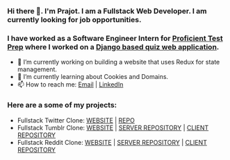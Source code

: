 ### Hi there 👋. I'm Prajot. I am a Fullstack Web Developer. I am currently looking for job opportunities.

### I have worked as a Software Engineer Intern for [Proficient Test Prep](https://www.proficienttestprep.com) where I worked on a [Django based quiz web application](https://quizly.proficienttestprep.com/).

- 🔭 I’m currently working on building a website that uses Redux for state management.
- 🌱 I’m currently learning about Cookies and Domains.
- 📫 How to reach me: [Email](mailto:prajotsurey@gmail.com) | [LinkedIn](https://www.linkedin.com/in/prajotsurey/)

### Here are a some of my projects: 
* Fullstack Twitter Clone: [WEBSITE](https://socialist-poutine-39664.herokuapp.com/) | [REPO](https://github.com/prajotsurey/fullstack-twitter-clone)
* Fullstack Tumblr Clone: [WEBSITE](https://polar-falls-76219.herokuapp.com/) | [SERVER REPOSITORY](https://github.com/prajotsurey/tumblr-clone-server) | [CLIENT REPOSITORY](https://github.com/prajotsurey/tumblr-clone-client)
* Fullstack Reddit Clone: [WEBSITE](https://reddit-client-nu.vercel.app/) | [SERVER REPOSITORY](https://github.com/prajotsurey/reddit-server) | [CLIENT REPOSITORY](https://github.com/prajotsurey/reddit-client)

